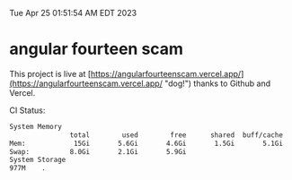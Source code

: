Tue Apr 25 01:51:54 AM EDT 2023

# angular fourteen scam


This project is live at [https://angularfourteenscam.vercel.app/](https://angularfourteenscam.vercel.app/ "dog!") thanks to Github and Vercel.

CI Status: 

```bash
System Memory
               total        used        free      shared  buff/cache   available
Mem:            15Gi       5.6Gi       4.6Gi       1.5Gi       5.1Gi       7.8Gi
Swap:          8.0Gi       2.1Gi       5.9Gi
System Storage
977M	.
```
